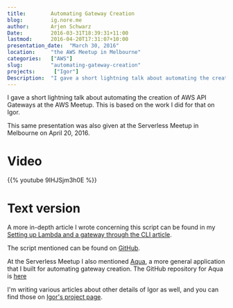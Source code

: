 ```yaml
---
title:        Automating Gateway Creation  
blog:         ig.nore.me  
author:       Arjen Schwarz  
Date:         2016-03-31T18:39:31+11:00
lastmod:      2016-04-20T17:31:07+10:00
presentation_date:  "March 30, 2016"
location:     "the AWS Meetup in Melbourne"
categories:   ["AWS"]
slug:         "automating-gateway-creation"
projects:      ["Igor"]
Description:  "I gave a short lightning talk about automating the creation of AWS API Gateways at the AWS Meetup. This is based on the work I did for that on Igor."
---
```


I gave a short lightning talk about automating the creation of AWS API Gateways at the AWS Meetup. This is based on the work I did for that on Igor.

This same presentation was also given at the Serverless Meetup in Melbourne on April 20, 2016.

# Video

{{% youtube 9IHJSjm3h0E %}}

# Text version

A more in-depth article I wrote concerning this script can be found in my [Setting up Lambda and a gateway through the CLI article](/2016/03/setting-up-lambda-and-a-gateway-through-the-cli/).

The script mentioned can be found on [GitHub](https://github.com/ArjenSchwarz/igor/tree/master/installation).

At the Serverless Meetup I also mentioned [Aqua](/2016/04/aqua-easy-api-gateway-creation/), a more general application that I built for automating gateway creation. The GitHub repository for Aqua is [here](https://github.com/ArjenSchwarz/aqua)

I'm writing various articles about other details of Igor as well, and you can find those on [Igor's project page](/projects/igor).
